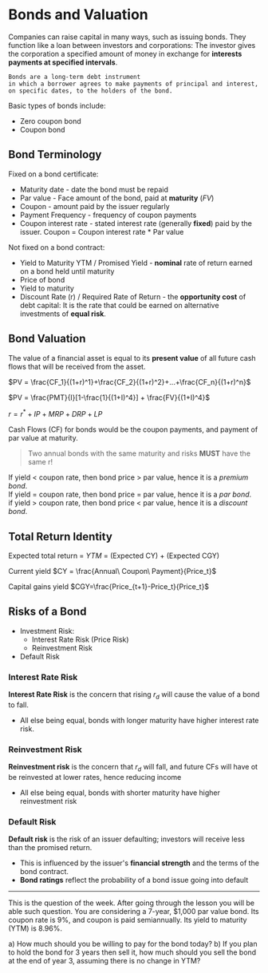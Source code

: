 # Bonds and Valuation

Companies can raise capital in many ways, such as issuing bonds. They function like a loan between investors and corporations: The investor gives the corporation a specified amount of money in exchange for **interests payments at specified intervals**.

    Bonds are a long-term debt instrument 
    in which a borrower agrees to make payments of principal and interest, 
    on specific dates, to the holders of the bond.
    
Basic types of bonds include:
* Zero coupon bond
* Coupon bond

## Bond Terminology
Fixed on a bond certificate:
* Maturity date - date the bond must be repaid
* Par value - Face amount of the bond, paid at **maturity** ($FV$)
* Coupon - amount paid by the issuer regularly
* Payment Frequency - frequency of coupon payments
* Coupon interest rate - stated interest rate (generally **fixed**) paid by the issuer. Coupon = Coupon interest rate * Par value

Not fixed on a bond contract:
* Yield to Maturity YTM / Promised Yield - **nominal** rate of return earned on a bond held until maturity 
* Price of bond
* Yield to maturity
* Discount Rate \(r\) / Required Rate of Return - the **opportunity cost** of debt capital:
    It is the rate that could be earned on alternative investments of **equal risk**.

## Bond Valuation
The value of a financial asset is equal to its **present value** of all future cash flows that will be received from the asset.

$PV = \frac{CF_1}{(1+r)^1}+\frac{CF_2}{(1+r)^2}+...+\frac{CF_n}{(1+r)^n}$

$PV = \frac{PMT}{I}[1-\frac{1}{(1+I)^4}] + \frac{FV}{(1+I)^4}$

$r = r^* + IP + MRP + DRP + LP$

Cash Flows (CF) for bonds would be the coupon payments, and payment of par value at maturity.
> Two annual bonds with the same maturity and risks **MUST** have the same r!

If yield < coupon rate, then bond price > par value, hence it is a *premium bond*.  
If yield = coupon rate, then bond price = par value, hence it is a *par bond*.  
if yield > coupon rate, then bond price < par value, hence it is a *discount bond*.

## Total Return Identity

Expected total return = $YTM$ = (Expected CY) + (Expected CGY)  

Current yield $CY = \frac{Annual\ Coupon\ Payment}{Price_t}$  

Capital gains yield $CGY=\frac{Price_{t+1}-Price_t}{Price_t}$

## Risks of a Bond
* Investment Risk:
    - Interest Rate Risk (Price Risk)
    - Reinvestment Risk
* Default Risk

### Interest Rate Risk
**Interest Rate Risk** is the concern that rising $r_d$ will cause the value of a bond to fall.
* All else being equal, bonds with longer maturity have higher interest rate risk.
### Reinvestment Risk
**Reinvestment risk** is the concern that $r_d$ will fall, and future CFs will have ot be reinvested at lower rates, hence reducing income
* All else being equal, bonds with shorter maturity have higher reinvestment risk
### Default Risk
**Default risk** is the risk of an issuer defaulting; investors will receive less than the promised return.
* This is influenced by the issuer's **financial strength** and the terms of the bond contract.
* **Bond ratings** reflect the probability of a bond issue going into default

<hr>
This is the question of the week. After going through the lesson you will be able such question.
You are considering a 7-year, $1,000 par value bond. Its coupon rate is 9%, and coupon is paid semiannually. Its yield to maturity (YTM) is 8.96%.

a) How much should you be willing to pay for the bond today?
b) If you plan to hold the bond for 3 years then sell it, how much should you sell the bond at the end of year 3, assuming there is no change in YTM?
